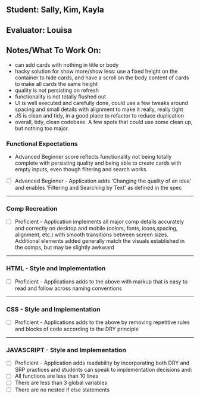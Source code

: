 ## Student: Sally, Kim, Kayla
## Evaluator: Louisa
## Notes/What To Work On:

- can add cards with nothing in title or body
- hacky solution for show more/show less: use a fixed height on the container to hide cards, and have a scroll on the body content of cards to make all cards the same height
- quality is not persisting on refresh
- functionality is not totally flushed out
- UI is well executed and carefully done, could use a few tweaks around spacing and small details with alignment to make it really, really tight
- JS is clean and tidy, in a good place to refactor to reduce duplication
- overall, tidy, clean codebase. A few spots that could use some clean up, but nothing too major.

### Functional Expectations

- Advanced Beginner score reflects functionality not being totally complete with persisting quality and being able to create cards with empty inputs, even though filtering and search works.

* [ ]  Advanced Beginner - Application adds 'Changing the quality of an idea' and enables 'Filtering and Searching by Text' as defined in the spec

------------------------------------------------------------------

### Comp Recreation


* [ ]  Proficient - Application implements all major comp details accurately and correctly on desktop and mobile (colors, fonts, icons,spacing, alignment,  etc.) with smooth transitions between screen sizes. Additional elements added generally match the visuals established in the comps, but may be slightly awkward

------------------------------------------------------------------

### HTML - Style and Implementation

* [ ]  Proficient - Applications adds to the above with markup that is easy to read and follow across naming conventions

------------------------------------------------------------------

### CSS - Style and Implementation

* [ ]  Proficient - Applications adds to the above by removing repetitive rules and blocks of code according to the DRY principle

------------------------------------------------------------------

### JAVASCRIPT - Style and Implementation

* [ ]  Proficient - Application adds readability by incorporating both DRY and SRP practices and students can speak to implementation decisions and:
  * [ ]  All functions are less than 10 lines
  * [ ]  There are less than 3 global variables
  * [ ]  There are no nested if else statements
